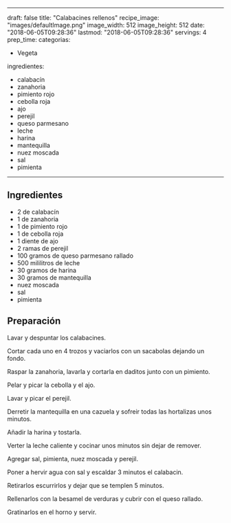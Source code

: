
---
draft: false
title: "Calabacines rellenos"
recipe_image: "images/defaultImage.png"
image_width: 512
image_height: 512
date: "2018-06-05T09:28:36"
lastmod: "2018-06-05T09:28:36"
servings: 4
prep_time: 
categorias:
  - Vegeta

ingredientes:
  - calabacín
  - zanahoria
  - pimiento rojo
  - cebolla roja
  - ajo
  - perejil
  - queso parmesano
  - leche
  - harina
  - mantequilla
  - nuez moscada
  - sal
  - pimienta
---

## Ingredientes
- 2  de calabacín
- 1  de zanahoria
- 1  de pimiento rojo
- 1  de cebolla roja
- 1 diente de ajo
- 2 ramas de perejil
- 100 gramos de queso parmesano rallado
- 500 mililitros de leche
- 30 gramos de harina
- 30 gramos de mantequilla
- nuez moscada
- sal
- pimienta

## Preparación
Lavar y despuntar los calabacines.

Cortar cada uno en 4 trozos y vaciarlos con un sacabolas dejando un fondo.

Raspar la zanahoria, lavarla y cortarla en daditos junto con un pimiento.

Pelar y picar la cebolla y el ajo.

Lavar y picar el perejil.

Derretir la mantequilla en una cazuela y sofreir todas las hortalizas unos minutos.

Añadir la harina y tostarla.

Verter la leche caliente y cocinar unos minutos sin dejar de remover.

Agregar sal, pimienta, nuez moscada y perejil.

Poner a hervir agua con sal y escaldar 3 minutos el calabacin.

Retirarlos escurrirlos y dejar que se templen 5 minutos.

Rellenarlos con la besamel de verduras y cubrir con el queso rallado.

Gratinarlos en el horno y servir.


